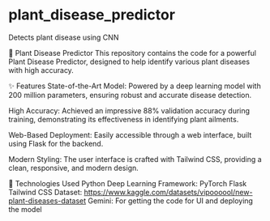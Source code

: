 # plant_disease_predictor
Detects plant disease using CNN


🌿 Plant Disease Predictor
This repository contains the code for a powerful Plant Disease Predictor, designed to help identify various plant diseases with high accuracy.

✨ Features
State-of-the-Art Model: Powered by a deep learning model with 200 million parameters, ensuring robust and accurate disease detection.

High Accuracy: Achieved an impressive 88% validation accuracy during training, demonstrating its effectiveness in identifying plant ailments.

Web-Based Deployment: Easily accessible through a web interface, built using Flask for the backend.

Modern Styling: The user interface is crafted with Tailwind CSS, providing a clean, responsive, and modern design.

🚀 Technologies Used
Python
Deep Learning Framework: PyTorch 
Flask
Tailwind CSS
Dataset: https://www.kaggle.com/datasets/vipoooool/new-plant-diseases-dataset
Gemini: For getting the code for UI and deploying the model
